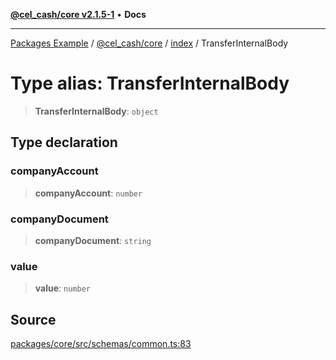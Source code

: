 [**@cel_cash/core v2.1.5-1**](../../README.md) • **Docs**

***

[Packages Example](../../../../README.md) / [@cel\_cash/core](../../README.md) / [index](../README.md) / TransferInternalBody

# Type alias: TransferInternalBody

> **TransferInternalBody**: `object`

## Type declaration

### companyAccount

> **companyAccount**: `number`

### companyDocument

> **companyDocument**: `string`

### value

> **value**: `number`

## Source

[packages/core/src/schemas/common.ts:83](https://github.com/Pyxlab/celcash/blob/a34e89ae69c9dcb41ba66226cb05c8c8b83b7cf4/packages/core/src/schemas/common.ts#L83)
